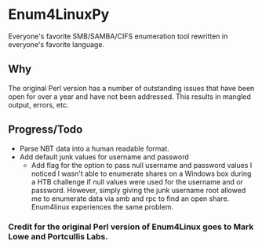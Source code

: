 # Enum4LinuxPy
Everyone's favorite SMB/SAMBA/CIFS enumeration tool rewritten in everyone's favorite language.

## Why
The original Perl version has a number of outstanding issues that have been open for over a year and have not been addressed. This results in mangled output, errors, etc.

## Progress/Todo
* Parse NBT data into a human readable format.
* Add default junk values for username and password
  * Add flag for the option to pass null username and password values
  I noticed I wasn't able to enumerate shares on a Windows box during a HTB challenge if null values were used for the username and or password. However, simply giving the junk username root allowed me to enumerate data via smb and rpc to find an open share. Enum4linux experiences the same problem.

### **Credit for the original Perl version of Enum4Linux goes to Mark Lowe and Portcullis Labs.**
